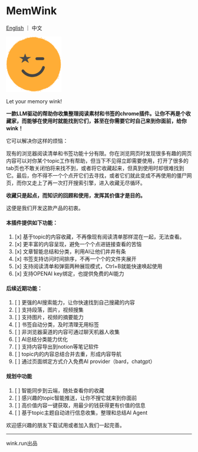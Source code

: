 # MemWink
[English](README.md) ｜ 中文

<img src="../profile/img.png" alt="Image" width="150" height="150">

Let your memory wink!

**一款LLM驱动的帮助你收集整理阅读素材和书签的chrome插件。让你不再是个收藏家，而能够在使用时就能找到它们，甚至在你需要它时自己来到你面前，给你wink！**

它可以解决你这样的烦恼：

现有的浏览器阅读清单和书签功能十分有限。你在浏览网页时发现很多有趣的网页内容可以对你某个topic工作有帮助，但当下不见得立即需要使用，打开了很多的tab页也不敢关闭怕将来找不到，或者将它收藏起来，但真到使用时却很难找到它。最后，你不得不一个个点开它们去寻找，或者它们就此变成不再使用的僵尸网页，而你又走上了再一次打开搜索引擎，进入收藏无尽循环。

**收藏只是起点，而知识的回顾和使用，发挥其价值才是目的。** 

这便是我们开发这款产品的初衷。

#### 本插件提供如下功能：

1. [x] 基于topic的内容收藏，不再像现有阅读清单那样混在一起，无法查看。
2. [x] 更丰富的内容呈现，避免一个个点进链接查看的苦恼
3. [x] 文章智能总结和分类，利用AI让他们井井有条
4. [x] 书签支持访问时间排序，不再一个个的文件夹展开
5. [x] 支持阅读清单和弹窗两种展现模式，Ctrl+B就能快速唤起使用
6. [x] 支持OPENAI key绑定，也提供免费的AI能力

#### 后续近期功能：

1. [ ] 更强的AI搜索能力，让你快速找到自己搜藏的内容
2. [ ] 支持段落，图片，视频搜集
3. [ ] 支持图片，视频的摘要能力
4. [ ] 书签自动分类，及时清理无用标签
5. [ ] 非浏览器渠道的内容可通过聊天机器人收集
6. [ ] AI总结分类能力优化
7. [ ] 支持内容导出到notion等笔记软件
8. [ ] topic内的内容总结合并去重，形成内容导航
9. [ ] 通过页面绑定方式介入免费AI provider（bard，chatgpt）

#### 规划中功能

1. [ ] 智能同步到云端，随处查看你的收藏
2. [ ] 感兴趣的topic智能推送，让你不搜它就来到你面前
3. [ ] 高价值内容一键获取，用最少的钱获得更有价值的信息
4. [ ] 基于topic主题自动进行信息收集，整理和总结AI Agent

欢迎感兴趣的朋友下载试用或者加入我们一起完善。


---
wink.run出品
